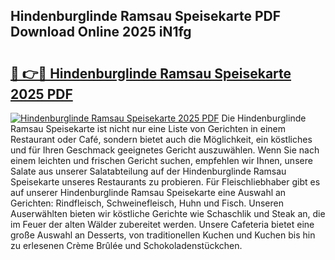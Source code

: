 ## Hindenburglinde Ramsau Speisekarte PDF Download Online 2025 iN1fg

# <h2><a href="http://gc7v4w.nevu.top/?p=Hindenburglinde+Ramsau+Speisekarte">🔗 👉🔴 Hindenburglinde Ramsau Speisekarte 2025 PDF</a></h2>

[![Hindenburglinde Ramsau Speisekarte 2025 PDF](https://i.imgur.com/dBaPXMq.png)](http://gc7v4w.nevu.top/?p=Hindenburglinde+Ramsau+Speisekarte)
Die Hindenburglinde Ramsau Speisekarte ist nicht nur eine Liste von Gerichten in einem Restaurant oder Café, sondern bietet auch die Möglichkeit, ein köstliches und für Ihren Geschmack geeignetes Gericht auszuwählen. Wenn Sie nach einem leichten und frischen Gericht suchen, empfehlen wir Ihnen, unsere Salate aus unserer Salatabteilung auf der Hindenburglinde Ramsau Speisekarte unseres Restaurants zu probieren. Für Fleischliebhaber gibt es auf unserer Hindenburglinde Ramsau Speisekarte eine Auswahl an Gerichten: Rindfleisch, Schweinefleisch, Huhn und Fisch. Unseren Auserwählten bieten wir köstliche Gerichte wie Schaschlik und Steak an, die im Feuer der alten Wälder zubereitet werden. Unsere Cafeteria bietet eine große Auswahl an Desserts, von traditionellen Kuchen und Kuchen bis hin zu erlesenen Crème Brûlée und Schokoladenstückchen.
